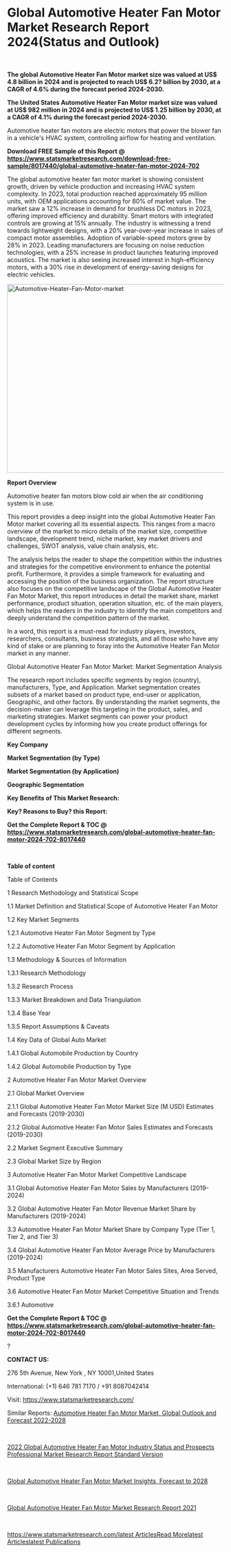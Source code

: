 <h1>Global Automotive Heater Fan Motor Market Research Report 2024(Status and Outlook)</h1><br/><p><strong>The global Automotive Heater Fan Motor market size was valued at US$ 4.8 billion in 2024 and is projected to reach US$ 6.2? billion by 2030, at a <strong>CAGR</strong> of 4.6% during the forecast period 2024-2030.</strong></p>
 
 
 
 <p><strong>The United States Automotive Heater Fan Motor market size was valued at US$ 982 million in 2024 and is projected to US$ 1.25 billion by 2030, at a <strong>CAGR</strong> of 4.1% during the forecast period 2024-2030.</strong></p>
 
 
 
 <p>Automotive heater fan motors are electric motors that power the blower fan in a vehicle&#39;s HVAC system, controlling airflow for heating and ventilation.</p>
 
 
 
 <p><strong>Download FREE Sample of this Report @ <a href="https://www.statsmarketresearch.com/download-free-sample/8017440/global-automotive-heater-fan-motor-2024-702">https://www.statsmarketresearch.com/download-free-sample/8017440/global-automotive-heater-fan-motor-2024-702</a></strong></p>
 
 
 
 <p>The global automotive heater fan motor market is showing consistent growth, driven by vehicle production and increasing HVAC system complexity. In 2023, total production reached approximately 95 million units, with OEM applications accounting for 80% of market value. The market saw a 12% increase in demand for brushless DC motors in 2023, offering improved efficiency and durability. Smart motors with integrated controls are growing at 15% annually. The industry is witnessing a trend towards lightweight designs, with a 20% year-over-year increase in sales of compact motor assemblies. Adoption of variable-speed motors grew by 28% in 2023. Leading manufacturers are focusing on noise reduction technologies, with a 25% increase in product launches featuring improved acoustics. The market is also seeing increased interest in high-efficiency motors, with a 30% rise in development of energy-saving designs for electric vehicles.</p>
 
 
 
 <p><img alt="Automotive-Heater-Fan-Motor-market" src="https://www.grandresearchstore.com/assets/report-images/Automotive_Heater_Fan_Motor_market.png" style="width: 730px; height: 438px;" /></p>
 
 
 
 <p><strong>Report Overview</strong></p>
 
 
 
 <p>Automotive heater fan motors blow cold air when the air conditioning system is in use.</p>
 
 
 
 <p>This report provides a deep insight into the global Automotive Heater Fan Motor market covering all its essential aspects. This ranges from a macro overview of the market to micro details of the market size, competitive landscape, development trend, niche market, key market drivers and challenges, SWOT analysis, value chain analysis, etc.</p>
 
 
 
 <p>The analysis helps the reader to shape the competition within the industries and strategies for the competitive environment to enhance the potential profit. Furthermore, it provides a simple framework for evaluating and accessing the position of the business organization. The report structure also focuses on the competitive landscape of the Global Automotive Heater Fan Motor Market, this report introduces in detail the market share, market performance, product situation, operation situation, etc. of the main players, which helps the readers in the industry to identify the main competitors and deeply understand the competition pattern of the market.</p>
 
 
 
 <p>In a word, this report is a must-read for industry players, investors, researchers, consultants, business strategists, and all those who have any kind of stake or are planning to foray into the Automotive Heater Fan Motor market in any manner.</p>
 
 
 
 <p>Global Automotive Heater Fan Motor Market: Market Segmentation Analysis</p>
 
 
 
 <p>The research report includes specific segments by region (country), manufacturers, Type, and Application. Market segmentation creates subsets of a market based on product type, end-user or application, Geographic, and other factors. By understanding the market segments, the decision-maker can leverage this targeting in the product, sales, and marketing strategies. Market segments can power your product development cycles by informing how you create product offerings for different segments.</p>
 
 
 
 <p><strong>Key Company</strong></p>
 
 
 
 <p><strong>Market Segmentation (by Type)</strong></p>
 
 
 
 <p><strong>Market Segmentation (<strong>by Application</strong>)</strong></p>
 
 
 
 <p><strong>Geographic Segmentation</strong></p>
 
 
 
 <p><strong>Key Benefits of This Market Research:</strong></p>
 
 
 
 <p><strong>Key? <strong>Reasons to Buy</strong>? this Report:</strong></p>
 
 
 
 <div><b>Get the Complete Report & TOC @ <a href="https://www.statsmarketresearch.com/global-automotive-heater-fan-motor-2024-702-8017440">https://www.statsmarketresearch.com/global-automotive-heater-fan-motor-2024-702-8017440</a></b></div>
 
 
 
 <p><br />
 
 <b>Table of content</b></p>
 
 
 
 <p>Table of Contents<br />
 
 1 Research Methodology and Statistical Scope<br />
 
 1.1 Market Definition and Statistical Scope of Automotive Heater Fan Motor<br />
 
 1.2 Key Market Segments<br />
 
 1.2.1 Automotive Heater Fan Motor Segment by Type<br />
 
 1.2.2 Automotive Heater Fan Motor Segment by Application<br />
 
 1.3 Methodology & Sources of Information<br />
 
 1.3.1 Research Methodology<br />
 
 1.3.2 Research Process<br />
 
 1.3.3 Market Breakdown and Data Triangulation<br />
 
 1.3.4 Base Year<br />
 
 1.3.5 Report Assumptions & Caveats<br />
 
 1.4 Key Data of Global Auto Market<br />
 
 1.4.1 Global Automobile Production by Country<br />
 
 1.4.2 Global Automobile Production by Type<br />
 
 2 Automotive Heater Fan Motor Market Overview<br />
 
 2.1 Global Market Overview<br />
 
 2.1.1 Global Automotive Heater Fan Motor Market Size (M USD) Estimates and Forecasts (2019-2030)<br />
 
 2.1.2 Global Automotive Heater Fan Motor Sales Estimates and Forecasts (2019-2030)<br />
 
 2.2 Market Segment Executive Summary<br />
 
 2.3 Global Market Size by Region<br />
 
 3 Automotive Heater Fan Motor Market Competitive Landscape<br />
 
 3.1 Global Automotive Heater Fan Motor Sales by Manufacturers (2019-2024)<br />
 
 3.2 Global Automotive Heater Fan Motor Revenue Market Share by Manufacturers (2019-2024)<br />
 
 3.3 Automotive Heater Fan Motor Market Share by Company Type (Tier 1, Tier 2, and Tier 3)<br />
 
 3.4 Global Automotive Heater Fan Motor Average Price by Manufacturers (2019-2024)<br />
 
 3.5 Manufacturers Automotive Heater Fan Motor Sales Sites, Area Served, Product Type<br />
 
 3.6 Automotive Heater Fan Motor Market Competitive Situation and Trends<br />
 
 3.6.1 Automotive</p>
 
 
 
 <div><b>Get the Complete Report & TOC @ <a href="https://www.statsmarketresearch.com/global-automotive-heater-fan-motor-2024-702-8017440">https://www.statsmarketresearch.com/global-automotive-heater-fan-motor-2024-702-8017440</a></b></div>
 
 
 
 <p>? </p>
 
 
 
 <p><b>CONTACT US:</b><br />
 
 276 5th Avenue, New York , NY 10001,United States<br />
 
 International: (+1) 646 781 7170 / +91 8087042414<br />
 
 Visit: <a href="https://www.statsmarketresearch.com/">https://www.statsmarketresearch.com/</a><br />
 
 Similar Reports: <a href="https://www.statsmarketresearch.com/global-automotive-heater-fan-motor-2024-702-8017440">Automotive Heater Fan Motor Market, Global Outlook and Forecast 2022-2028</a><br />
 
 <br />
 
 <a href="https://www.statsmarketresearch.com/global-automotive-heater-fan-motor-2024-702-8017440">2022 Global Automotive Heater Fan Motor Industry Status and Prospects Professional Market Research Report Standard Version</a><br />
 
 <br />
 
 <a href="https://www.statsmarketresearch.com/global-automotive-heater-fan-motor-2024-702-8017440">Global Automotive Heater Fan Motor Market Insights, Forecast to 2028</a><br />
 
 <br />
 
 <a href="https://www.statsmarketresearch.com/global-automotive-heater-fan-motor-2024-702-8017440">Global Automotive Heater Fan Motor Market Research Report 2021</a><br />
 
 <br />
 
 <a href="https://gyeongbokgung.com">https://www.statsmarketresearch.com/</a><a href="https://hallyeomaritime.com">latest Articles</a><a href="https://jingwansa.com">Read More</a><a href="https://nguoiviet.jp/">latest Articles</a><a href="https://www.intelmarketresearch.com/">latest Publications</a></p>